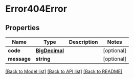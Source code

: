 # Error404Error

## Properties
Name | Type | Description | Notes
------------ | ------------- | ------------- | -------------
**code** | [**BigDecimal**](BigDecimal.md) |  | [optional] 
**message** | **string** |  | [optional] 

[[Back to Model list]](../README.md#documentation-for-models) [[Back to API list]](../README.md#documentation-for-api-endpoints) [[Back to README]](../README.md)

